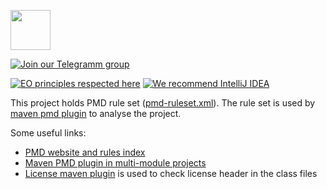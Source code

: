 <a href="http://artipie.com"><img src="https://www.artipie.com/logo.svg" width="64px" height="64px"/></a>

[![Join our Telegramm group](https://img.shields.io/badge/Join%20us-Telegram-blue?&logo=telegram&?link=http://right&link=http://t.me/artipie)](http://t.me/artipie)

[![EO principles respected here](https://www.elegantobjects.org/badge.svg)](https://www.elegantobjects.org)
[![We recommend IntelliJ IDEA](https://www.elegantobjects.org/intellij-idea.svg)](https://www.jetbrains.com/idea/)

This project holds PMD rule set ([pmd-ruleset.xml](src/main/resources/pmd-ruleset.xml)). The rule set is used by 
[maven pmd plugin](https://maven.apache.org/plugins/maven-pmd-plugin/usage.html) to analyse the project. 

Some useful links:
- [PMD website and rules index](https://pmd.github.io/pmd/pmd_rules_java.html)
- [Maven PMD plugin in multi-module projects](https://maven.apache.org/plugins/maven-pmd-plugin/examples/multi-module-config.html)
- [License maven plugin](https://oss.carbou.me/license-maven-plugin/) is used to check license header in the class files

